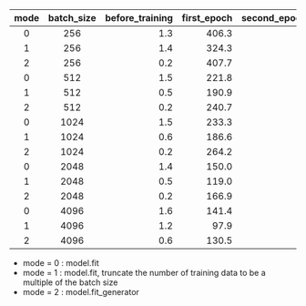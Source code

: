 | mode | batch_size | before_training | first_epoch | second_epoch_mean | second_epoch_sd | total_second |
|:----:|:----------:|----------------:|------------:|------------------:|----------------:|-------------:|
|   0  |     256    |             1.3 |       406.3 |             219.9 |             1.5 |       4586.6 |
|   1  |     256    |             1.4 |       324.3 |             221.0 |             0.8 |       4525.4 |
|   2  |     256    |             0.2 |       407.7 |             219.8 |             0.9 |       4584.2 |
|   0  |     512    |             1.5 |       221.8 |             131.3 |             0.4 |       2717.3 |
|   1  |     512    |             0.5 |       190.9 |             131.6 |             1.1 |       2691.6 |
|   2  |     512    |             0.2 |       240.7 |             128.3 |             0.6 |       2679.0 |
|   0  |    1024    |             1.5 |       233.3 |              80.1 |             0.5 |       1757.4 |
|   1  |    1024    |             0.6 |       186.6 |              81.6 |             0.4 |       1736.9 |
|   2  |    1024    |             0.2 |       264.2 |              79.7 |             0.5 |       1778.7 |
|   0  |    2048    |             1.4 |       150.0 |              61.2 |             0.3 |       1314.4 |
|   1  |    2048    |             0.5 |       119.0 |              60.1 |             0.3 |       1261.3 |
|   2  |    2048    |             0.2 |       166.9 |              58.2 |             0.6 |       1272.6 |
|   0  |    4096    |             1.6 |       141.4 |              50.9 |             0.2 |       1110.6 |
|   1  |    4096    |             1.2 |        97.9 |              48.7 |             0.2 |       1024.5 |
|   2  |    4096    |             0.6 |       130.5 |              46.0 |             1.0 |       1004.9 |

* mode = 0 : model.fit
* mode = 1 : model.fit, truncate the number of training data to be a multiple of the batch size
* mode = 2 : model.fit_generator

